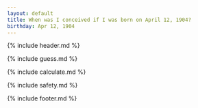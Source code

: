 ```yaml
---
layout: default
title: When was I conceived if I was born on April 12, 1904?
birthday: Apr 12, 1904
---
```


{% include header.md %}

{% include guess.md %}

{% include calculate.md %}

{% include safety.md %}

{% include footer.md %}



